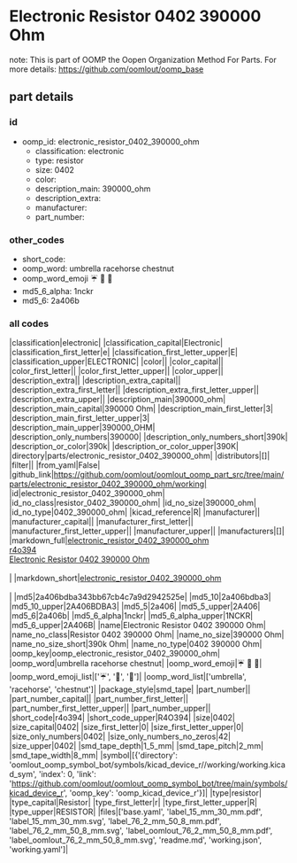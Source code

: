 # Electronic Resistor 0402 390000 Ohm  

note: This is part of OOMP the Oopen Organization Method For Parts. For more details: https://github.com/oomlout/oomp_base

##  part details





### id
* oomp_id: electronic_resistor_0402_390000_ohm
  * classification: electronic
  * type: resistor
  * size: 0402
  * color: 
  * description_main: 390000_ohm
  * description_extra: 
  * manufacturer: 
  * part_number: 

### other_codes
* short_code: 
* oomp_word: umbrella racehorse chestnut
* oomp_word_emoji :umbrella: :racehorse: :chestnut:
* md5_6_alpha: 1nckr
* md5_6: 2a406b

### all codes 
|classification|electronic|
|classification_capital|Electronic|
|classification_first_letter|e|
|classification_first_letter_upper|E|
|classification_upper|ELECTRONIC|
|color||
|color_capital||
|color_first_letter||
|color_first_letter_upper||
|color_upper||
|description_extra||
|description_extra_capital||
|description_extra_first_letter||
|description_extra_first_letter_upper||
|description_extra_upper||
|description_main|390000_ohm|
|description_main_capital|390000 Ohm|
|description_main_first_letter|3|
|description_main_first_letter_upper|3|
|description_main_upper|390000_OHM|
|description_only_numbers|390000|
|description_only_numbers_short|390k|
|description_or_color|390k|
|description_or_color_upper|390K|
|directory|parts/electronic_resistor_0402_390000_ohm|
|distributors|[]|
|filter||
|from_yaml|False|
|github_link|https://github.com/oomlout/oomlout_oomp_part_src/tree/main/parts/electronic_resistor_0402_390000_ohm/working|
|id|electronic_resistor_0402_390000_ohm|
|id_no_class|resistor_0402_390000_ohm|
|id_no_size|390000_ohm|
|id_no_type|0402_390000_ohm|
|kicad_reference|R|
|manufacturer||
|manufacturer_capital||
|manufacturer_first_letter||
|manufacturer_first_letter_upper||
|manufacturer_upper||
|manufacturers|[]|
|markdown_full|[electronic_resistor_0402_390000_ohm](https://github.com/oomlout/oomlout_oomp_part_src/tree/main/parts/electronic_resistor_0402_390000_ohm/working)<br>[r4o394](https://github.com/oomlout/oomlout_oomp_part_src/tree/main/parts/electronic_resistor_0402_390000_ohm/working)<br>[Electronic Resistor 0402 390000 Ohm](https://github.com/oomlout/oomlout_oomp_part_src/tree/main/parts/electronic_resistor_0402_390000_ohm/working)<br><br>|
|markdown_short|[electronic_resistor_0402_390000_ohm](https://github.com/oomlout/oomlout_oomp_part_src/tree/main/parts/electronic_resistor_0402_390000_ohm/working)<br><br>|
|md5|2a406bdba343bb67cb4c7a9d2942525e|
|md5_10|2a406bdba3|
|md5_10_upper|2A406BDBA3|
|md5_5|2a406|
|md5_5_upper|2A406|
|md5_6|2a406b|
|md5_6_alpha|1nckr|
|md5_6_alpha_upper|1NCKR|
|md5_6_upper|2A406B|
|name|Electronic Resistor 0402 390000 Ohm|
|name_no_class|Resistor 0402 390000 Ohm|
|name_no_size|390000 Ohm|
|name_no_size_short|390k Ohm|
|name_no_type|0402 390000 Ohm|
|oomp_key|oomp_electronic_resistor_0402_390000_ohm|
|oomp_word|umbrella racehorse chestnut|
|oomp_word_emoji|:umbrella: :racehorse: :chestnut:|
|oomp_word_emoji_list|[':umbrella:', ':racehorse:', ':chestnut:']|
|oomp_word_list|['umbrella', 'racehorse', 'chestnut']|
|package_style|smd_tape|
|part_number||
|part_number_capital||
|part_number_first_letter||
|part_number_first_letter_upper||
|part_number_upper||
|short_code|r4o394|
|short_code_upper|R4O394|
|size|0402|
|size_capital|0402|
|size_first_letter|0|
|size_first_letter_upper|0|
|size_only_numbers|0402|
|size_only_numbers_no_zeros|42|
|size_upper|0402|
|smd_tape_depth|1_5_mm|
|smd_tape_pitch|2_mm|
|smd_tape_width|8_mm|
|symbol|[{'directory': 'oomlout_oomp_symbol_bot/symbols/kicad_device_r//working/working.kicad_sym', 'index': 0, 'link': 'https://github.com/oomlout/oomlout_oomp_symbol_bot/tree/main/symbols/kicad_device_r', 'oomp_key': 'oomp_kicad_device_r'}]|
|type|resistor|
|type_capital|Resistor|
|type_first_letter|r|
|type_first_letter_upper|R|
|type_upper|RESISTOR|
|files|['base.yaml', 'label_15_mm_30_mm.pdf', 'label_15_mm_30_mm.svg', 'label_76_2_mm_50_8_mm.pdf', 'label_76_2_mm_50_8_mm.svg', 'label_oomlout_76_2_mm_50_8_mm.pdf', 'label_oomlout_76_2_mm_50_8_mm.svg', 'readme.md', 'working.json', 'working.yaml']|
